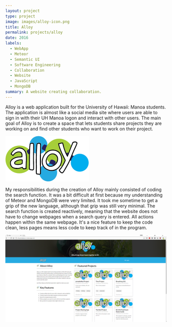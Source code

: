 ```yaml
---
layout: project
type: project
image: images/alloy-icon.png
title: Alloy
permalink: projects/alloy
date: 2016
labels:
  - WebApp
  - Meteor
  - Semantic UI
  - Software Engineering
  - Collaboration
  - Website
  - JavaScript
  - MongoDB
summary: A website creating collaboration.
---
```


Alloy is a web application built for the University of Hawaii: Manoa students.  The application is almost like a social media site where users are able to sign in with their UH Manoa logon and interact with other users.  The main goal of Alloy is to create a space that lets students share projects they are working on and find other students who want to work on their project.

<img class="ui large centered image" src="../images/alloy-wordmark.png">

My responsibilities during the creation of Alloy mainly consisted of coding the search function.  It was a bit difficult at first because my understanding of Meteor and MongoDB were very limited.  It took me sometime to get a grip of the new language, although that grip was still very minimal.  The search function is created reactively, meaning that the website does not have to change webpages when a search query is entered.  All actions happen within the same webpage.  It's a nice feature to keep the code clean, less pages means less code to keep track of in the program.

<img class="ui large centered image" src="../images/logged-out-home.png">
